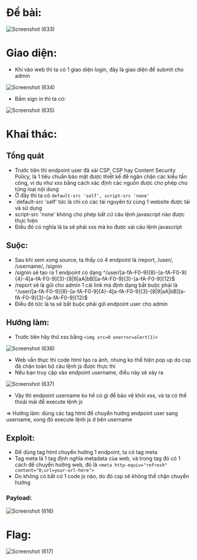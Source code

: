 # Đề bài:

![Screenshot (633)](https://github.com/anhshidou/wanictf-2024/assets/152991010/266a4459-3fc8-4904-bd61-f4f8a0d73193)

# Giao diện:
- Khi vào web thì ta có 1 giao diện login, đây là giao diện để submit cho admin

![Screenshot (634)](https://github.com/anhshidou/wanictf-2024/assets/152991010/9f75392b-d477-4610-857a-e9ad30a7c3ef)

- Bấm sign in thì ta có:

![Screenshot (635)](https://github.com/anhshidou/wanictf-2024/assets/152991010/19c57616-fec5-476c-83c2-f256c1eacdf0)

# Khai thác:
## Tổng quát
- Trước tiên thì endpoint user đã xài CSP, CSP hay Content Security Policy, là 1 tiêu chuẩn bảo mật được thiết kế để ngăn chặn các kiểu tấn công, ví dụ như xss bằng cách xác định các nguồn được cho phép cho từng loại nội dung
-  Ở đây thì ta có `default-src 'self', script-src 'none'`
- `default-src 'self' tức là chỉ có các tài nguyên từ cùng 1 website được tải và sử dụng
-  script-src 'none' không cho phép bất cứ câu lệnh javascript nào được thực hiện
-  Điều đó có nghĩa là ta sẽ phải xss mà ko được xài câu lệnh javascript
## Suộc:
- Sau khi xem xong source, ta thấy có 4 endpoint là /report, /user/, /username/, /signin
- /signin sẽ tạo ra 1 endpoint có dạng ^/user/[a-fA-F0-9]{8}-[a-fA-F0-9]{4}-4[a-fA-F0-9]{3}-[8|9|aA|bB][a-fA-F0-9]{3}-[a-fA-F0-9]{12}$
- /report sẽ là gửi cho admin 1 cái link mà định dạng bắt buộc phải là ^/user/[a-fA-F0-9]{8}-[a-fA-F0-9]{4}-4[a-fA-F0-9]{3}-[8|9|aA|bB][a-fA-F0-9]{3}-[a-fA-F0-9]{12}$
- Điều đó tức là ta sẽ bắt buộc phải gửi endpoint user cho admin
## Hướng làm:
- Trước tiên hãy thử xss bằng ```<img src=0 onerror=alert(1)>```

![Screenshot (636)](https://github.com/anhshidou/wanictf-2024/assets/152991010/ac3928d6-9082-4790-b1e0-4e80b956e86a)

- Web vẫn thực thi code html tạo ra ảnh, nhưng ko thể hiện pop up do csp đã chặn toàn bộ câu lệnh js được thực thi
- Nếu bạn truy cập vào endpoint username, điều này sẽ xảy ra

![Screenshot (637)](https://github.com/anhshidou/wanictf-2024/assets/152991010/6f85e2c3-6e3d-44a8-9fa9-c8d64c161c1a)

- Vậy thì endpoint username ko hề có gì để bảo vệ khỏi xss, và ta có thể thoải mái để execute lệnh js

=> Hướng làm: dùng các tag html để chuyển hướng endpoint user sang username, xong đó execute lệnh js ở bên username

## Exploit:
- Để dùng tag html chuyển hướng 1 endpoint, ta có tag meta
- Tag meta là 1 tag định nghĩa metadata của web, và trong tag đó có 1 cách để chuyển hướng web, đó là ```<meta http-equiv="refresh" content="0;url=your-url-here">```
- Do không có bất cứ 1 code js nào, do đó csp sẽ không thể chặn chuyển hướng
### Payload:

![Screenshot (616)](https://github.com/anhshidou/wanictf-2024/assets/152991010/b8ff4e42-9d79-4b1c-9783-a0e3711453f1)

# Flag:

![Screenshot (617)](https://github.com/anhshidou/wanictf-2024/assets/152991010/69a398d4-8657-44dd-82cb-b4163895a536)


